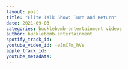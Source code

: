```yaml
---
layout: post
title: "Elite Talk Show: Turn and Return"
date: 2021-09-03
categories: bucklebomb-entertainment videos
author: bucklebomb-entertainment
spotify_track_id: 
youtube_video_id: -eJnCFm_hVs
apple_track_id: 
youtube_metadata: 
---
```

